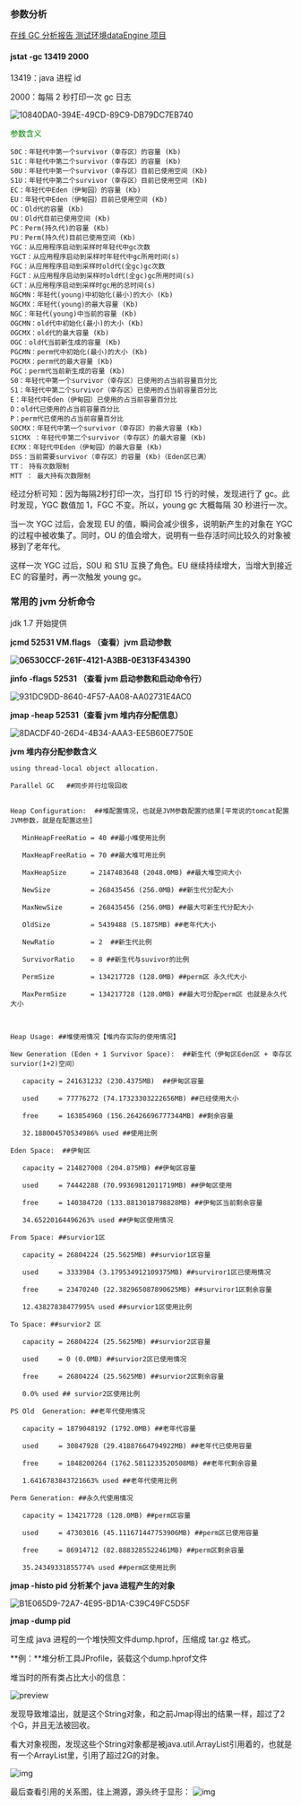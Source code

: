 ### 参数分析

[在线 GC 分析报告 测试环境dataEngine 项目](https://gceasy.io/my-gc-report.jsp?p=c2hhcmVkLzIwMjAvMDcvMzAvLS1nYy5sb2ctLTQtNDEtMg==&channel=WEB)

#### jstat -gc 13419 2000

13419：java 进程 id

2000：每隔 2 秒打印一次 gc 日志

![10840DA0-394E-49CD-89C9-DB79DC7EB740](.images/10840DA0-394E-49CD-89C9-DB79DC7EB740.png)

<font color=green>参数含义</font>

```
S0C：年轻代中第一个survivor（幸存区）的容量 (Kb)
S1C：年轻代中第二个survivor（幸存区）的容量 (Kb)
S0U：年轻代中第一个survivor（幸存区）目前已使用空间 (Kb)
S1U：年轻代中第二个survivor（幸存区）目前已使用空间 (Kb)
EC：年轻代中Eden（伊甸园）的容量 (Kb)
EU：年轻代中Eden（伊甸园）目前已使用空间 (Kb)
OC：Old代的容量 (Kb)
OU：Old代目前已使用空间 (Kb)
PC：Perm(持久代)的容量 (Kb)
PU：Perm(持久代)目前已使用空间 (Kb)
YGC：从应用程序启动到采样时年轻代中gc次数
YGCT：从应用程序启动到采样时年轻代中gc所用时间(s)
FGC：从应用程序启动到采样时old代(全gc)gc次数
FGCT：从应用程序启动到采样时old代(全gc)gc所用时间(s)
GCT：从应用程序启动到采样时gc用的总时间(s)
NGCMN：年轻代(young)中初始化(最小)的大小 (Kb)
NGCMX：年轻代(young)的最大容量 (Kb)
NGC：年轻代(young)中当前的容量 (Kb)
OGCMN：old代中初始化(最小)的大小 (Kb)
OGCMX：old代的最大容量 (Kb)
OGC：old代当前新生成的容量 (Kb)
PGCMN：perm代中初始化(最小)的大小 (Kb)
PGCMX：perm代的最大容量 (Kb)  
PGC：perm代当前新生成的容量 (Kb)
S0：年轻代中第一个survivor（幸存区）已使用的占当前容量百分比
S1：年轻代中第二个survivor（幸存区）已使用的占当前容量百分比
E：年轻代中Eden（伊甸园）已使用的占当前容量百分比
O：old代已使用的占当前容量百分比
P：perm代已使用的占当前容量百分比
S0CMX：年轻代中第一个survivor（幸存区）的最大容量 (Kb)
S1CMX ：年轻代中第二个survivor（幸存区）的最大容量 (Kb)
ECMX：年轻代中Eden（伊甸园）的最大容量 (Kb)
DSS：当前需要survivor（幸存区）的容量 (Kb)（Eden区已满）
TT： 持有次数限制
MTT ： 最大持有次数限制
```

经过分析可知：因为每隔2秒打印一次，当打印 15 行的时候，发现进行了 gc。此时发现，YGC 数值加 1，FGC 不变。所以，young gc 大概每隔 30 秒进行一次。

当一次 YGC 过后，会发现 EU 的值，瞬间会减少很多，说明新产生的对象在 YGC 的过程中被收集了。同时，OU 的值会增大，说明有一些存活时间比较久的对象被移到了老年代。

这样一次 YGC 过后，S0U 和 S1U 互换了角色。EU 继续持续增大，当增大到接近 EC 的容量时，再一次触发 young gc。



### 常用的 jvm 分析命令

jdk 1.7 开始提供

**jcmd 52531 VM.flags （查看）jvm 启动参数**

**![06530CCF-261F-4121-A3BB-0E313F434390](.images/06530CCF-261F-4121-A3BB-0E313F434390.png)**



**jinfo -flags 52531 （查看 jvm 启动参数和启动命令行）**

![931DC9DD-8640-4F57-AA08-AA02731E4AC0](.images/931DC9DD-8640-4F57-AA08-AA02731E4AC0.png)



**jmap -heap 52531（查看 jvm 堆内存分配信息）**

![8DACDF40-26D4-4B34-AAA3-EE5B60E7750E](.images/8DACDF40-26D4-4B34-AAA3-EE5B60E7750E.png)



**jvm 堆内存分配参数含义**

```
using thread-local object allocation.  
 
Parallel GC   ##同步并行垃圾回收
 
  
Heap Configuration:  ##堆配置情况，也就是JVM参数配置的结果[平常说的tomcat配置JVM参数，就是在配置这些]
 
   MinHeapFreeRatio = 40 ##最小堆使用比例
 
   MaxHeapFreeRatio = 70 ##最大堆可用比例
 
   MaxHeapSize      = 2147483648 (2048.0MB) ##最大堆空间大小
 
   NewSize          = 268435456 (256.0MB) ##新生代分配大小
 
   MaxNewSize       = 268435456 (256.0MB) ##最大可新生代分配大小
 
   OldSize          = 5439488 (5.1875MB) ##老年代大小
 
   NewRatio         = 2  ##新生代比例
 
   SurvivorRatio    = 8 ##新生代与suvivor的比例
 
   PermSize         = 134217728 (128.0MB) ##perm区 永久代大小
 
   MaxPermSize      = 134217728 (128.0MB) ##最大可分配perm区 也就是永久代大小
 
  
 
Heap Usage: ##堆使用情况【堆内存实际的使用情况】
 
New Generation (Eden + 1 Survivor Space):  ##新生代（伊甸区Eden区 + 幸存区survior(1+2)空间）
 
   capacity = 241631232 (230.4375MB)  ##伊甸区容量
 
   used     = 77776272 (74.17323303222656MB) ##已经使用大小
 
   free     = 163854960 (156.26426696777344MB) ##剩余容量
 
   32.188004570534986% used ##使用比例
 
Eden Space:  ##伊甸区
 
   capacity = 214827008 (204.875MB) ##伊甸区容量
 
   used     = 74442288 (70.99369812011719MB) ##伊甸区使用
 
   free     = 140384720 (133.8813018798828MB) ##伊甸区当前剩余容量
 
   34.65220164496263% used ##伊甸区使用情况
 
From Space: ##survior1区
 
   capacity = 26804224 (25.5625MB) ##survior1区容量
 
   used     = 3333984 (3.179534912109375MB) ##surviror1区已使用情况
 
   free     = 23470240 (22.382965087890625MB) ##surviror1区剩余容量
 
   12.43827838477995% used ##survior1区使用比例
 
To Space: ##survior2 区
 
   capacity = 26804224 (25.5625MB) ##survior2区容量
 
   used     = 0 (0.0MB) ##survior2区已使用情况
 
   free     = 26804224 (25.5625MB) ##survior2区剩余容量
 
   0.0% used ## survior2区使用比例
 
PS Old  Generation: ##老年代使用情况
 
   capacity = 1879048192 (1792.0MB) ##老年代容量
 
   used     = 30847928 (29.41887664794922MB) ##老年代已使用容量
 
   free     = 1848200264 (1762.5811233520508MB) ##老年代剩余容量
 
   1.6416783843721663% used ##老年代使用比例
 
Perm Generation: ##永久代使用情况
 
   capacity = 134217728 (128.0MB) ##perm区容量
 
   used     = 47303016 (45.111671447753906MB) ##perm区已使用容量
 
   free     = 86914712 (82.8883285522461MB) ##perm区剩余容量
 
   35.24349331855774% used ##perm区使用比例
```



**jmap -histo pid 分析某个 java 进程产生的对象**

![B1E065D9-72A7-4E95-BD1A-C39C49FC5D5F](.images/B1E065D9-72A7-4E95-BD1A-C39C49FC5D5F.png)



**jmap -dump pid**

可生成 java 进程的一个堆快照文件dump.hprof，压缩成 tar.gz 格式。

**例：**堆分析工具JProfile，装载这个dump.hprof文件

堆当时的所有类占比大小的信息：

![preview](.images/v2-8722ee196097b42406e74ac382cef0aa_r.jpg)

发现导致堆溢出，就是这个String对象，和之前Jmap得出的结果一样，超过了2个G，并且无法被回收。

看大对象视图，发现这些个String对象都是被java.util.ArrayList引用着的，也就是有一个ArrayList里，引用了超过2G的对象。

![img](.images/v2-8c95964808a182959cf71a549fddc87d_1440w.jpg)

最后查看引用的关系图，往上溯源，源头终于显形：
![img](.images/v2-76900010a04075c3b7b441ecd26c1c15_1440w.jpg)